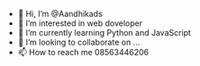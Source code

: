 - 👋 Hi, I’m @Aandhikads
- 👀 I’m interested in web doveloper
- 🌱 I’m currently learning Python and JavaScript
- 💞️ I’m looking to collaborate on ...
- 📫 How to reach me 08563446206

<!---
Aandhikads/Aandhikads is a ✨ special ✨ repository because its `README.md` (this file) appears on your GitHub profile.
You can click the Preview link to take a look at your changes.
--->
